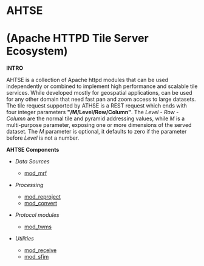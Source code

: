# AHTSE
# (Apache HTTPD Tile Server Ecosystem)

**INTRO**

AHTSE is a collection of Apache httpd modules that can be used independently or combined to implement high performance and scalable tile services.  While developed mostly for geospatial applications, can be used for any other domain that need fast pan and zoom access to large datasets.  The tile request supported by ATHSE is a REST request which ends with four integer parameters **"/M/Level/Row/Column"**. The _Level - Row - Column_ are the normal tile and pyramid addressing values, while _M_ is a multi-purpose parameter, exposing one or more dimensions of the served dataset. The _M_ parameter is optional, it defaults to zero if the parameter before _Level_ is not a number.

**AHTSE Components**

* *Data Sources*
  * [mod_mrf](https://github.com/lucianpls/mod_mrf)

* *Processing*
  * [mod_reproject](https://github.com/lucianpls/mod_reproject)
  * [mod_convert](https://github.com/lucianpls/mod_convert)

* *Protocol modules*
  * [mod_twms](https://github.com/lucianpls/mod_twms)

* *Utilities*
  * [mod_receive](https://github.com/lucianpls/mod_receive)
  * [mod_sfim](https://github.com/lucianpls/mod_sfim)  
